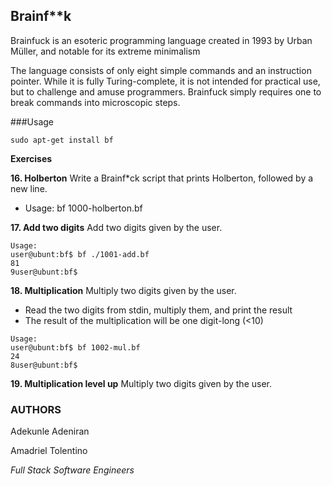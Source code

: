 ## Brainf**k

Brainfuck is an esoteric programming language created in 1993 by
Urban Müller, and notable for its extreme minimalism

The language consists of only eight simple commands and an
instruction pointer. While it is fully Turing-complete, it is not
intended for practical use, but to challenge and amuse programmers.
Brainfuck simply requires one to break commands into microscopic steps.

###Usage

```sudo apt-get install bf```

**Exercises**

**16. Holberton**
      Write a Brainf*ck script that prints Holberton, followed by
      a new line.
* Usage: bf 1000-holberton.bf

**17. Add two digits**
      Add two digits given by the user.
```
Usage:
user@ubunt:bf$ bf ./1001-add.bf
81
9user@ubunt:bf$
```

**18. Multiplication**
      Multiply two digits given by the user.

* Read the two digits from stdin, multiply them, and print the result
* The result of the multiplication will be one digit-long (<10)
```
Usage:
user@ubunt:bf$ bf 1002-mul.bf
24
8user@ubunt:bf$
```

**19. Multiplication level up**
      Multiply two digits given by the user.


### AUTHORS
Adekunle Adeniran

Amadriel Tolentino

*Full Stack Software Engineers*